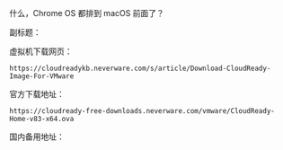 什么，Chrome OS 都排到 macOS 前面了？

副标题：









虚拟机下载网页：

```
https://cloudreadykb.neverware.com/s/article/Download-CloudReady-Image-For-VMware
```

官方下载地址：

```
https://cloudready-free-downloads.neverware.com/vmware/CloudReady-Home-v83-x64.ova
```

国内备用地址：

